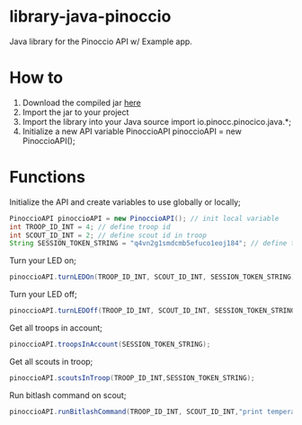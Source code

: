 library-java-pinoccio
=====================

Java library for the Pinoccio API w/ Example app.

How to
======
1. Download the compiled jar [here](https://github.com/Pinoccio/library-java-pinoccio/releases)
2. Import the jar to your project
3. Import the library into your Java source
    import io.pinocc.pinocico.java.*;
4. Initialize a new API variable
    PinoccioAPI pinoccioAPI = new PinoccioAPI();


Functions
=========
Initialize the API and create variables to use globally or locally;
```java
PinoccioAPI pinoccioAPI = new PinoccioAPI(); // init local variable
int TROOP_ID_INT = 4; // define troop id
int SCOUT_ID_INT = 2; // define scout id in troop
String SESSION_TOKEN_STRING = "q4vn2g1smdcmb5efuco1eoj184"; // define token
```

Turn your LED on;
```java
pinoccioAPI.turnLEDOn(TROOP_ID_INT, SCOUT_ID_INT, SESSION_TOKEN_STRING);
```
Turn your LED off;
```java
pinoccioAPI.turnLEDOff(TROOP_ID_INT, SCOUT_ID_INT, SESSION_TOKEN_STRING);
```
Get all troops in account;
```java
pinoccioAPI.troopsInAccount(SESSION_TOKEN_STRING);
```
Get all scouts in troop;
```java
pinoccioAPI.scoutsInTroop(TROOP_ID_INT,SESSION_TOKEN_STRING);
```
Run bitlash command on scout;
```java
pinoccioAPI.runBitlashCommand(TROOP_ID_INT, SCOUT_ID_INT,"print temperature.f",SESSION_TOKEN_STRING); // We handle URL encoding for you :)
```